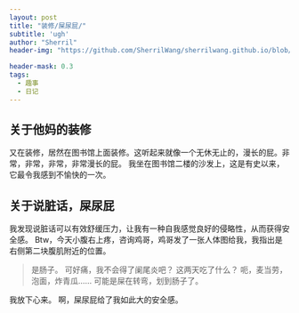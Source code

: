 ```yaml
---
layout: post
title: "装修/屎尿屁/"
subtitle: 'ugh'
author: "Sherril"
header-img: "https://github.com/SherrilWang/sherrilwang.github.io/blob/master/img/google-earth-view-5553.jpg?raw=true"

header-mask: 0.3
tags:
  - 趣事
  - 日记
---
```




## 关于他妈的装修
又在装修，居然在图书馆上面装修。这听起来就像一个无休无止的，漫长的屁。非常，非常，非常，非常漫长的屁。
我坐在图书馆二楼的沙发上，这是有史以来，它最令我感到不愉快的一次。

## 关于说脏话，屎尿屁
我发现说脏话可以有效舒缓压力，让我有一种自我感觉良好的侵略性，从而获得安全感。
Btw，今天小腹右上疼，咨询鸡哥，鸡哥发了一张人体图给我，我指出是右侧第二块腹肌附近的位置。

> 是肠子。
> 可好痛，我不会得了阑尾炎吧？
> 这两天吃了什么？
> 呃，麦当劳，泡面，炸青瓜……
> 可能是屎在转弯，划到肠子了。

我放下心来。
啊，屎尿屁给了我如此大的安全感。
